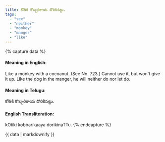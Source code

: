 ```yaml
---
title: కోతికి కొబ్బరికాయ దొరికినట్టు.
tags:
  - "see"
  - "neither"
  - "monkey"
  - "manger"
  - "like"
---
```


{% capture data %}
#### Meaning in English:
Like a monkey with a cocoanut.
(See No. 723.)
Cannot use it, but won't give it up.
Like the dog in the manger, he will neither do nor let do.

#### Meaning in Telugu:
కోతికి కొబ్బరికాయ దొరికినట్టు.

#### English Transliteration:
kOtiki kobbarikaaya dorikinaTTu.
{% endcapture %}

{{ data | markdownify }}


